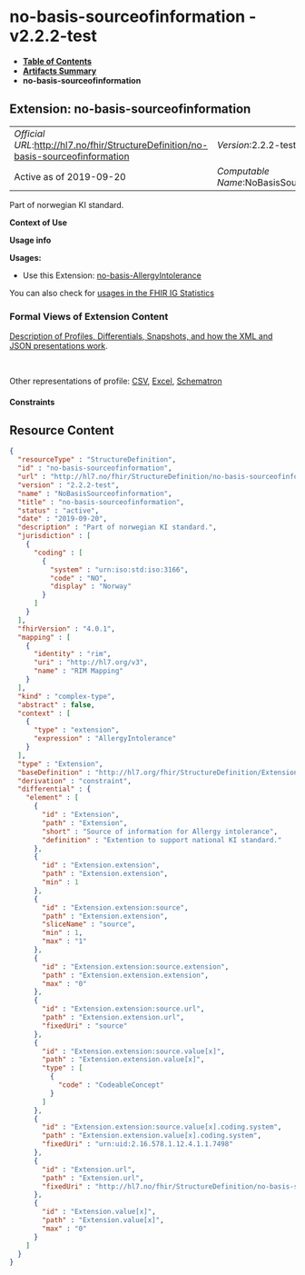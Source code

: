 # no-basis-sourceofinformation - v2.2.2-test

* [**Table of Contents**](toc.md)
* [**Artifacts Summary**](artifacts.md)
* **no-basis-sourceofinformation**

## Extension: no-basis-sourceofinformation 

| | |
| :--- | :--- |
| *Official URL*:http://hl7.no/fhir/StructureDefinition/no-basis-sourceofinformation | *Version*:2.2.2-test |
| Active as of 2019-09-20 | *Computable Name*:NoBasisSourceofinformation |

Part of norwegian KI standard.

**Context of Use**

**Usage info**

**Usages:**

* Use this Extension: [no-basis-AllergyIntolerance](StructureDefinition-no-basis-AllergyIntolerance.md)

You can also check for [usages in the FHIR IG Statistics](https://packages2.fhir.org/xig/hl7.fhir.no.basis|current/StructureDefinition/no-basis-sourceofinformation)

### Formal Views of Extension Content

 [Description of Profiles, Differentials, Snapshots, and how the XML and JSON presentations work](http://build.fhir.org/ig/FHIR/ig-guidance/readingIgs.html#structure-definitions). 

 

Other representations of profile: [CSV](StructureDefinition-no-basis-sourceofinformation.csv), [Excel](StructureDefinition-no-basis-sourceofinformation.xlsx), [Schematron](StructureDefinition-no-basis-sourceofinformation.sch) 

#### Constraints



## Resource Content

```json
{
  "resourceType" : "StructureDefinition",
  "id" : "no-basis-sourceofinformation",
  "url" : "http://hl7.no/fhir/StructureDefinition/no-basis-sourceofinformation",
  "version" : "2.2.2-test",
  "name" : "NoBasisSourceofinformation",
  "title" : "no-basis-sourceofinformation",
  "status" : "active",
  "date" : "2019-09-20",
  "description" : "Part of norwegian KI standard.",
  "jurisdiction" : [
    {
      "coding" : [
        {
          "system" : "urn:iso:std:iso:3166",
          "code" : "NO",
          "display" : "Norway"
        }
      ]
    }
  ],
  "fhirVersion" : "4.0.1",
  "mapping" : [
    {
      "identity" : "rim",
      "uri" : "http://hl7.org/v3",
      "name" : "RIM Mapping"
    }
  ],
  "kind" : "complex-type",
  "abstract" : false,
  "context" : [
    {
      "type" : "extension",
      "expression" : "AllergyIntolerance"
    }
  ],
  "type" : "Extension",
  "baseDefinition" : "http://hl7.org/fhir/StructureDefinition/Extension",
  "derivation" : "constraint",
  "differential" : {
    "element" : [
      {
        "id" : "Extension",
        "path" : "Extension",
        "short" : "Source of information for Allergy intolerance",
        "definition" : "Extention to support national KI standard."
      },
      {
        "id" : "Extension.extension",
        "path" : "Extension.extension",
        "min" : 1
      },
      {
        "id" : "Extension.extension:source",
        "path" : "Extension.extension",
        "sliceName" : "source",
        "min" : 1,
        "max" : "1"
      },
      {
        "id" : "Extension.extension:source.extension",
        "path" : "Extension.extension.extension",
        "max" : "0"
      },
      {
        "id" : "Extension.extension:source.url",
        "path" : "Extension.extension.url",
        "fixedUri" : "source"
      },
      {
        "id" : "Extension.extension:source.value[x]",
        "path" : "Extension.extension.value[x]",
        "type" : [
          {
            "code" : "CodeableConcept"
          }
        ]
      },
      {
        "id" : "Extension.extension:source.value[x].coding.system",
        "path" : "Extension.extension.value[x].coding.system",
        "fixedUri" : "urn:uid:2.16.578.1.12.4.1.1.7498"
      },
      {
        "id" : "Extension.url",
        "path" : "Extension.url",
        "fixedUri" : "http://hl7.no/fhir/StructureDefinition/no-basis-sourceofinformation"
      },
      {
        "id" : "Extension.value[x]",
        "path" : "Extension.value[x]",
        "max" : "0"
      }
    ]
  }
}

```
